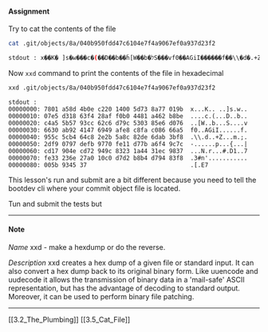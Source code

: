 #### Assignment
Try to cat the contents of the file
``` bash
cat .git/objects/8a/040b950fdd47c6104e7f4a9067ef0a937d23f2
```

``` bash
stdout : x��K� ]s�w���c�(��D��b��ĥ[W��b�לS���vf0��AGiI������f��\\�d�.+Z���m�;�-�����p��{���|��N�r���#�D1�7�3#n'���Ҹ�ה��[�E7
```

Now ```xxd``` command to print the contents of the file in hexadecimal
``` bash
xxd .git/objects/8a/040b950fdd47c6104e7f4a9067ef0a937d23f2
```

```
stdout : 
00000000: 7801 a58d 4b0e c220 1400 5d73 8a77 019b  x...K.. ..]s.w..
00000010: 07e5 d318 63f4 28af f0b0 4481 a462 b8be  ....c.(...D..b..
00000020: c4a5 5b57 93cc 62c6 d79c 5303 85e6 d076  ..[W..b...S....v
00000030: 6630 ab92 4147 6949 afe8 c8fa c086 66a5  f0..AGiI......f.
00000040: 955c 5cb4 64c8 2e2b 5a8c 82de 6dab 3bf8  .\\.d..+Z...m.;.
00000050: 2df9 0797 defb 9770 fe11 d77b a6f4 9c7c  -......p...{...|
00000060: cd17 904e cd72 949c 8323 1a44 31ec 9837  ...N.r...#.D1..7
00000070: fe33 236e 27a0 10c0 d7d2 b8b4 d794 83f8  .3#n'...........
00000080: 005b 9345 37                             .[.E7
```

This lesson's run and submit are a bit different because you need to tell the bootdev cli where your commit object file is located.

Tun and submit the tests but 

---
#### Note
*Name*
xxd - make a hexdump or do the reverse.

*Description*
xxd creates a hex dump of a given file or standard input. It can also convert a hex dump back to its original binary form. Like uuencode and uudecode it allows the transmission of binary data in a 'mail-safe' ASCII representation, but has the advantage of decoding to standard output. Moreover, it can be used to perform binary file patching. 


---
[[3.2_The_Plumbing]]
[[3.5_Cat_File]]
